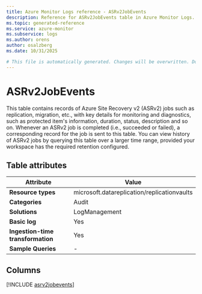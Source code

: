 ```yaml
---
title: Azure Monitor Logs reference - ASRv2JobEvents
description: Reference for ASRv2JobEvents table in Azure Monitor Logs.
ms.topic: generated-reference
ms.service: azure-monitor
ms.subservice: logs
ms.author: orens
author: osalzberg
ms.date: 10/31/2025

# This file is automatically generated. Changes will be overwritten. Do not change this file directly.
---
```


# ASRv2JobEvents

This table contains records of Azure Site Recovery v2 (ASRv2) jobs such as replication, migration, etc., with key details for monitoring and diagnostics, such as protected item's information, duration, status, description and so on. Whenever an ASRv2 job is completed (i.e., succeeded or failed), a corresponding record for the job is sent to this table. You can view history of ASRv2 jobs by querying this table over a larger time range, provided your workspace has the required retention configured.


## Table attributes

|Attribute|Value|
|---|---|
|**Resource types**|microsoft.datareplication/replicationvaults|
|**Categories**|Audit|
|**Solutions**| LogManagement|
|**Basic log**|Yes|
|**Ingestion-time transformation**|Yes|
|**Sample Queries**|-|



## Columns
  
[!INCLUDE [asrv2jobevents](~/reusable-content/ce-skilling/azure/includes/azure-monitor/reference/tables/asrv2jobevents-include.md)]
